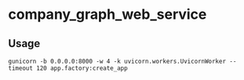 # company_graph_web_service

## Usage
```
gunicorn -b 0.0.0.0:8000 -w 4 -k uvicorn.workers.UvicornWorker --timeout 120 app.factory:create_app
```
